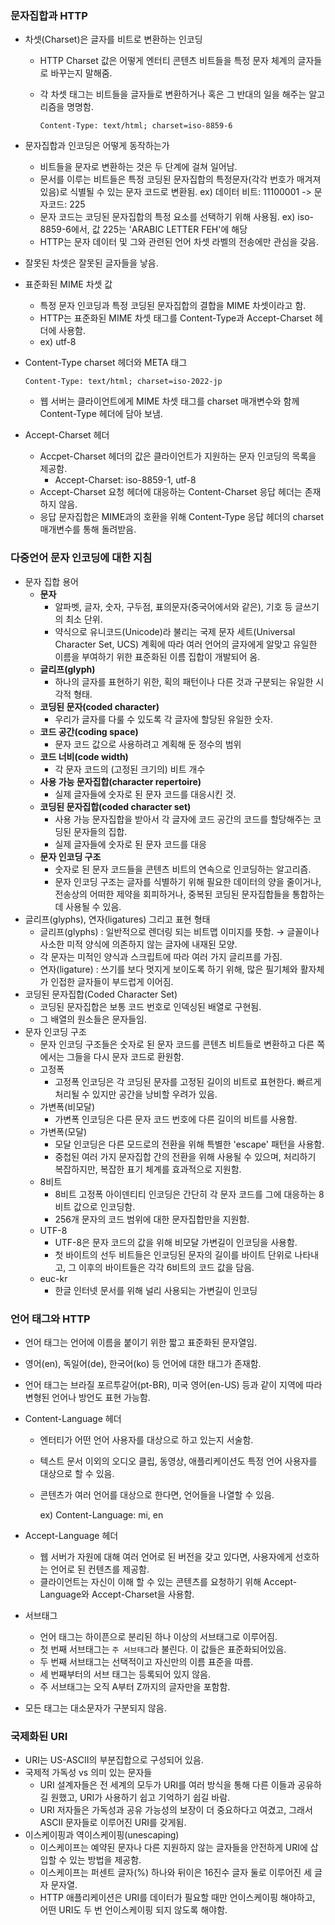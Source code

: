 ### 문자집합과 HTTP

- 차셋(Charset)은 글자를 비트로 변환하는 인코딩
    - HTTP Charset 값은 어떻게 엔터티 콘텐츠 비트들을 특정 문자 체계의 글자들로 바꾸는지 말해줌.
    - 각 차셋 태그는 비트들을 글자들로 변환하거나 혹은 그 반대의 일을 해주는 알고리즘을 명명함.
        
        `Content-Type: text/html; charset=iso-8859-6`
        
- 문자집합과 인코딩은 어떻게 동작하는가
    - 비트들을 문자로 변환하는 것은 두 단계에 걸쳐 일어남.
    - 문서를 이루는 비트들은 특정 코딩된 문자집합의 특정문자(각각 번호가 매겨져있음)로 식별될 수 있는 문자 코드로 변환됨. ex) 데이터 비트: 11100001 -> 문자코드: 225
    - 문자 코드는 코딩된 문자집합의 특정 요소를 선택하기 위해 사용됨. ex) iso-8859-6에서, 값 225는 'ARABIC LETTER FEH'에 해당
    - HTTP는 문자 데이터 및 그와 관련된 언어 차셋 라벨의 전송에만 관심을 갖음.
- 잘못된 차셋은 잘못된 글자들을 낳음.
- 표준화된 MIME 차셋 값
    - 특정 문자 인코딩과 특정 코딩된 문자집합의 결합을 MIME 차셋이라고 함.
    - HTTP는 표준화된 MIME 차셋 태그를 Content-Type과 Accept-Charset 헤더에 사용함.
    - ex) utf-8
- Content-Type charset 헤더와 META 태그
    
    `Content-Type: text/html; charset=iso-2022-jp`
    
    - 웹 서버는 클라이언트에게 MIME 차셋 태그를 charset 매개변수와 함께 Content-Type 헤더에 담아 보냄.
- Accept-Charset 헤더
    - Accpet-Charset 헤더의 값은 클라이언트가 지원하는 문자 인코딩의 목록을 제공함.
        - Accept-Charset: iso-8859-1, utf-8
    - Accept-Charset 요청 헤더에 대응하는 Content-Charset 응답 헤더는 존재하지 않음.
    - 응답 문자집합은 MIME과의 호환을 위해 Content-Type 응답 헤더의 charset 매개변수를 통해 돌려받음.

### 다중언어 문자 인코딩에 대한 지침

- 문자 집합 용어
    - **문자**
        - 알파벳, 글자, 숫자, 구두점, 표의문자(중국어에서와 같은), 기호 등 글쓰기의 최소 단위.
        - 약식으로 유니코드(Unicode)라 불리는 국제 문자 세트(Universal Character Set, UCS) 계획에 따라 여러 언어의 글자에게 알맞고 유일한 이름을 부여하기 위한 표준화된 이름 집합이 개발되어 옴.
    - **글리프(glyph)**
        - 하나의 글자를 표현하기 위한, 획의 패턴이나 다른 것과 구분되는 유일한 시각적 형태.
    - **코딩된 문자(coded character)**
        - 우리가 글자를 다룰 수 있도록 각 글자에 할당된 유일한 숫자.
    - **코드 공간(coding space)**
        - 문자 코드 값으로 사용하려고 계획해 둔 정수의 범위
    - **코드 너비(code width)**
        - 각 문자 코드의 (고정된 크기의) 비트 개수
    - **사용 가능 문자집합(character repertoire)**
        - 실제 글자들에 숫자로 된 문자 코드를 대응시킨 것.
    - **코딩된 문자집합(coded character set)**
        - 사용 가능 문자집합을 받아서 각 글자에 코드 공간의 코드를 할당해주는 코딩된 문자들의 집합.
        - 실제 글자들에 숫자로 된 문자 코드를 대응
    - **문자 인코딩 구조**
        - 숫자로 된 문자 코드들을 콘텐츠 비트의 연속으로 인코딩하는 알고리즘.
        - 문자 인코딩 구조는 글자를 식별하기 위해 필요한 데이터의 양을 줄이거나, 전송상의 어떠한 제약을 회피하거나, 중복된 코딩된 문자집합들을 통합하는데 사용될 수 있음.
- 글리프(glyphs), 연자(ligatures) 그리고 표현 형태
    - 글리프(glyphs) : 일반적으로 렌더링 되는 비트맵 이미지를 뜻함. → 글꼴이나 사소한 미적 양식에 의존하지 않는 글자에 내재된 모양.
    - 각 문자는 미적인 양식과 스크립트에 따라 여러 가지 글리프를 가짐.
    - 연자(ligature) : 쓰기를 보다 멋지게 보이도록 하기 위해, 많은 필기체와 활자체가 인접한 글자들이 부드럽게 이어짐.
- 코딩된 문자집합(Coded Character Set)
    - 코딩된 문자집합은 보통 코드 번호로 인덱싱된 배열로 구현됨.
    - 그 배열의 원소들은 문자들임.
- 문자 인코딩 구조
    - 문자 인코딩 구조들은 숫자로 된 문자 코드를 콘텐츠 비트들로 변환하고 다른 쪽에서는 그들을 다시 문자 코드로 환원함.
    - 고정폭
        - 고정폭 인코딩은 각 코딩된 문자를 고정된 길이의 비트로 표현한다. 빠르게 처리될 수 있지만 공간을 낭비할 우려가 있음.
    - 가변폭(비모달)
        - 가변폭 인코딩은 다른 문자 코드 번호에 다른 길이의 비트를 사용함.
    - 가변폭(모달)
        - 모달 인코딩은 다른 모드로의 전환을 위해 특별한 'escape' 패턴을 사용함.
        - 중첩된 여러 가지 문자집합 간의 전환을 위해 사용될 수 있으며, 처리하기 복잡하지만, 복잡한 표기 체계를 효과적으로 지원함.
    - 8비트
        - 8비트 고정폭 아이덴티티 인코딩은 간단히 각 문자 코드를 그에 대응하는 8비트 값으로 인코딩함.
        - 256개 문자의 코드 범위에 대한 문자집합만을 지원함.
    - UTF-8
        - UTF-8은 문자 코드의 값을 위해 비모달 가변길이 인코딩을 사용함.
        - 첫 바이트의 선두 비트들은 인코딩된 문자의 길이를 바이트 단위로 나타내고, 그 이후의 바이트들은 각각 6비트의 코드 값을 담음.
    - euc-kr
        - 한글 인터넷 문서를 위해 널리 사용되는 가변길이 인코딩

### 언어 태그와 HTTP

- 언어 태그는 언어에 이름을 붙이기 위한 짧고 표준화된 문자열임.
- 영어(en), 독일어(de), 한국어(ko) 등 언어에 대한 태그가 존재함.
- 언어 태그는 브라질 포르투갈어(pt-BR), 미국 영어(en-US) 등과 같이 지역에 따라 변형된 언어나 방언도 표현 가능함.
- Content-Language 헤더
    - 엔터티가 어떤 언어 사용자를 대상으로 하고 있는지 서술함.
    - 텍스트 문서 이외의 오디오 클립, 동영상, 애플리케이션도 특정 언어 사용자를 대상으로 할 수 있음.
    - 콘텐츠가 여러 언어를 대상으로 한다면, 언어들을 나열할 수 있음.
        
        ex) Content-Language: mi, en
        
- Accept-Language 헤더
    - 웹 서버가 자원에 대해 여러 언어로 된 버전을 갖고 있다면, 사용자에게 선호하는 언어로 된 컨텐츠를 제공함.
    - 클라이언트는 자신이 이해 할 수 있는 콘텐츠를 요청하기 위해 Accept-Language와 Accept-Charset을 사용함.
- 서브태그
    - 언어 태그는 하이픈으로 분리된 하나 이상의 서브태그로 이루어짐.
    - 첫 번째 서브태그는 `주 서브태그`라 불린다. 이 값들은 표준화되어있음.
    - 두 번째 서브태그는 선택적이고 자신만의 이름 표준을 따름.
    - 세 번째부터의 서브 태그는 등록되어 있지 않음.
    - 주 서브태그는 오직 A부터 Z까지의 글자만을 포함함.
- 모든 태그는 대소문자가 구분되지 않음.

### 국제화된 URI

- URI는 US-ASCII의 부분집합으로 구성되어 있음.
- 국제적 가독성 vs 의미 있는 문자들
    - URI 설계자들은 전 세계의 모두가 URI를 여러 방식을 통해 다른 이들과 공유하길 원했고, URI가 사용하기 쉽고 기억하기 쉽길 바람.
    - URI 저자들은 가독성과 공유 가능성의 보장이 더 중요하다고 여겼고, 그래서 ASCII 문자들로 이루어진 URI를 갖게됨.
- 이스케이핑과 역이스케이핑(unescaping)
    - 이스케이프는 예약된 문자나 다른 지원하지 않는 글자들을 안전하게 URI에 삽입할 수 있는 방법을 제공함.
    - 이스케이프는 퍼센트 글자(%) 하나와 뒤이은 16진수 글자 둘로 이루어진 세 글자 문자열.
    - HTTP 애플리케이션은 URI를 데이터가 필요할 때만 언이스케이핑 해야하고, 어떤 URI도 두 번 언이스케이핑 되지 않도록 해야함.
